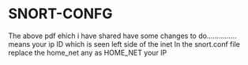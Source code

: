 # SNORT-CONFG

The above pdf ehich i have shared have some changes to do...............
<interface> means your ip ID which is seen left side of the inet 
In the snort.conf file replace the home_net any as HOME_NET your IP
